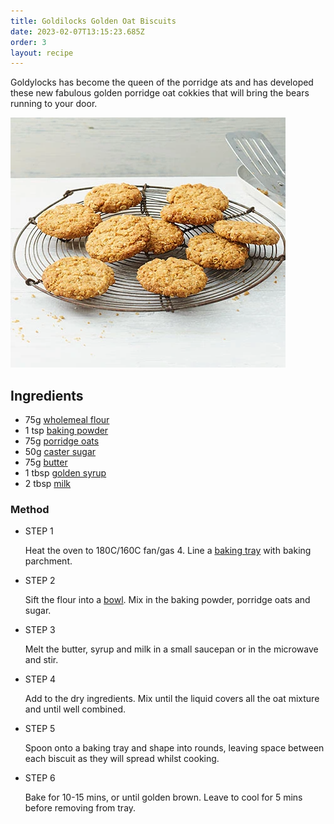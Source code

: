```yaml
---
title: Goldilocks Golden Oat Biscuits
date: 2023-02-07T13:15:23.685Z
order: 3
layout: recipe
---
```

Goldylocks has become the queen of the porridge ats and has developed these new fabulous golden porridge oat cokkies that will bring the bears running to your door.

![](../uploads/oat_biscuits.webp)

## Ingredients

* 75g [wholemeal flour](https://www.bbcgoodfood.com/glossary/flour-glossary)
* 1 tsp [baking powder](https://www.bbcgoodfood.com/glossary/baking-powder-glossary)
* 75g [porridge oats](https://www.bbcgoodfood.com/glossary/oats-glossary)
* 50g [caster sugar](https://www.bbcgoodfood.com/glossary/sugar-glossary)
* 75g [butter](https://www.bbcgoodfood.com/glossary/butter-glossary)
* 1 tbsp [golden syrup](https://www.bbcgoodfood.com/glossary/golden-syrup-glossary)
* 2 tbsp [milk](https://www.bbcgoodfood.com/glossary/milk-glossary)

### Method

* STEP 1

  Heat the oven to 180C/160C fan/gas 4. Line a [baking tray](https://www.bbcgoodfood.com/content/kimberley-wilsons-top-5-baking-trays) with baking parchment.
* STEP 2

  Sift the flour into a [bowl](https://www.bbcgoodfood.com/content/top-five-mixing-bowls). Mix in the baking powder, porridge oats and sugar.
* STEP 3

  Melt the butter, syrup and milk in a small saucepan or in the microwave and stir.
* STEP 4

  Add to the dry ingredients. Mix until the liquid covers all the oat mixture and until well combined.
* STEP 5

  Spoon onto a baking tray and shape into rounds, leaving space between each biscuit as they will spread whilst cooking.
* STEP 6

  Bake for 10-15 mins, or until golden brown. Leave to cool for 5 mins before removing from tray.
